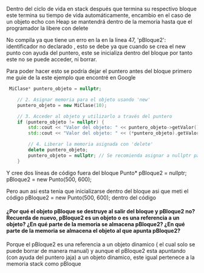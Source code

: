 Dentro del ciclo de vida en stack después que termina su respectivo bloque este termina su tiempo de vida automáticamente, encambio en el caso de un objeto echo con Heap se mantendrá dentro de la memoria hasta que el programador la libere con delete

No compila ya que tiene un erro en la en la linea 47, 'pBloque2': identificador no declarado
, esto se debe ya que cuando se crea el new punto con ayuda del puntero, este se inicializa dentro del bloque por tanto este no se puede acceder, ni borrar.

Para poder hacer esto se podría dejar el puntero antes del bloque primero me guie de la  este ejemplo que encontré en Google 
``` cpp
 MiClase* puntero_objeto = nullptr;

    // 2. Asignar memoria para el objeto usando 'new'
    puntero_objeto = new MiClase(10);

    // 3. Acceder al objeto y utilizarlo a través del puntero
    if (puntero_objeto != nullptr) {
        std::cout << "Valor del objeto: " << puntero_objeto->getValor() << std::endl;  // Usando el operador ->
        std::cout << "Valor del objeto: " << (*puntero_objeto).getValor() << std::endl; // Usando el operador * y .

        // 4. Liberar la memoria asignada con 'delete'
        delete puntero_objeto;
        puntero_objeto = nullptr; // Se recomienda asignar a nullptr para evitar errores futuros
    }
``` 
Y cree dos líneas de código fuera del bloque 
Punto* pBloque2 = nullptr;
pBloque2 =  new Punto(500, 600);

Pero aun asi esta tenia que inicializarse dentro del bloque asi que meti  el código pBloque2 =  new Punto(500, 600); dentro del código 


#### ¿Por qué el objeto pBloque se destruye al salir del bloque y pBloque2 no? Recuerda de nuevo, pBloque2 es un objeto o es una referencia a un objeto? ¿En qué parte de la memoria se almacena pBloque2? ¿En qué parte de la memoria se almacena el objeto al que apunta pBloque2?

Porque el pBloque2 es una referencia a un  objeto dinamico ( el cual solo se puede borrar de manera manual) y aunque el pBloque2 esta apuntando (con ayuda del puntero jaja) a un objeto dinamico, este igual pertenece a la memoria stack como pBloque 


